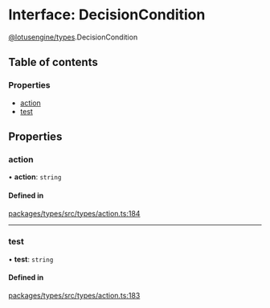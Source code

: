 # Interface: DecisionCondition

[@lotusengine/types](../wiki/@lotusengine.types).DecisionCondition

## Table of contents

### Properties

- [action](../wiki/@lotusengine.types.DecisionCondition#action)
- [test](../wiki/@lotusengine.types.DecisionCondition#test)

## Properties

### action

• **action**: `string`

#### Defined in

[packages/types/src/types/action.ts:184](https://github.com/lotusengine/sdk/blob/f1f5297/packages/types/src/types/action.ts#L184)

___

### test

• **test**: `string`

#### Defined in

[packages/types/src/types/action.ts:183](https://github.com/lotusengine/sdk/blob/f1f5297/packages/types/src/types/action.ts#L183)
